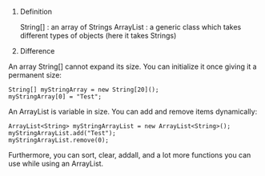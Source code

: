 1) Definition

    String[] : an array of Strings 
    ArrayList<String> : a generic class which takes different types of objects (here it takes Strings)

2) Difference

An array String[] cannot expand its size. You can initialize it once giving it a permanent size:

    String[] myStringArray = new String[20]();
    myStringArray[0] = "Test";

An ArrayList<String> is variable in size. You can add and remove items dynamically:
    
    ArrayList<String> myStringArrayList = new ArrayList<String>();
    myStringArrayList.add("Test");
    myStringArrayList.remove(0);
    
Furthermore, you can sort, clear, addall, and a lot more functions you can use while using an ArrayList.
